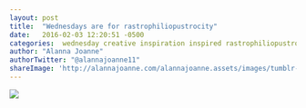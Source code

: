 ```yaml
---
layout: post
title:  "Wednesdays are for rastrophiliopustrocity"
date:   2016-02-03 12:20:51 -0500
categories:  wednesday creative inspiration inspired rastrophiliopustrocity tumblr gif
author: "Alanna Joanne" 
authorTwitter: "@alannajoanne11"
shareImage: 'http://alannajoanne.com/alannajoanne.assets/images/tumblr-rastrophiliopustrocity-wordstuck.gif'
---
```


<a href="http://alannajoanne.com/alannajoanne.assets/images/tumblr-rastrophiliopustrocity-wordstuck.gif">
	<img src="{{ page.shareImage }}"> 

	
